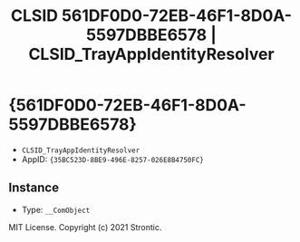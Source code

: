 ﻿---
title: "CLSID 561DF0D0-72EB-46F1-8D0A-5597DBBE6578 | CLSID_TrayAppIdentityResolver"
excerpt: What is COM-Object CLSID 561DF0D0-72EB-46F1-8D0A-5597DBBE6578?
---

# {561DF0D0-72EB-46F1-8D0A-5597DBBE6578}

* `CLSID_TrayAppIdentityResolver`
* AppID: `{35BC523D-8BE9-496E-8257-026E8B4750FC}`

## Instance

* Type: `__ComObject`

MIT License. Copyright (c) 2021 Strontic.


